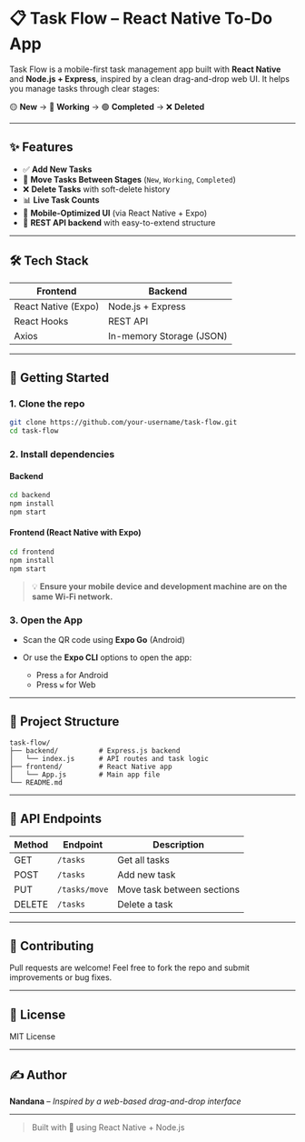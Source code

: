 # 📋 Task Flow – React Native To-Do App

Task Flow is a mobile-first task management app built with **React Native** and **Node.js + Express**, inspired by a clean drag-and-drop web UI. It helps you manage tasks through clear stages:

🟡 **New** → 🔵 **Working** → 🟢 **Completed** → ❌ **Deleted**

---

## ✨ Features

- ✅ **Add New Tasks**
- 🔁 **Move Tasks Between Stages** (`New`, `Working`, `Completed`)
- ❌ **Delete Tasks** with soft-delete history
- 📊 **Live Task Counts**
- 📱 **Mobile-Optimized UI** (via React Native + Expo)
- 🔌 **REST API backend** with easy-to-extend structure

---

## 🛠 Tech Stack

| Frontend            | Backend            |
|---------------------|--------------------|
| React Native (Expo) | Node.js + Express  |
| React Hooks         | REST API           |
| Axios               | In-memory Storage (JSON) |

---

## 🚀 Getting Started

### 1. Clone the repo
```bash
git clone https://github.com/your-username/task-flow.git
cd task-flow
```



### 2. Install dependencies

#### Backend

```bash
cd backend
npm install
npm start
```

#### Frontend (React Native with Expo)

```bash
cd frontend
npm install
npm start
```

> 💡 **Ensure your mobile device and development machine are on the same Wi-Fi network.**

### 3. Open the App

* Scan the QR code using **Expo Go** (Android)
* Or use the **Expo CLI** options to open the app:

  * Press `a` for Android
  * Press `w` for Web

---

## 📁 Project Structure

```
task-flow/
├── backend/          # Express.js backend
│   └── index.js      # API routes and task logic
├── frontend/         # React Native app
│   └── App.js        # Main app file
└── README.md
```

---

## 📡 API Endpoints

| Method | Endpoint      | Description                |
| ------ | ------------- | -------------------------- |
| GET    | `/tasks`      | Get all tasks              |
| POST   | `/tasks`      | Add new task               |
| PUT    | `/tasks/move` | Move task between sections |
| DELETE | `/tasks`      | Delete a task              |

---

## 🤝 Contributing

Pull requests are welcome! Feel free to fork the repo and submit improvements or bug fixes.

---

## 📄 License

MIT License

---

## ✍️ Author

**Nandana** – *Inspired by a web-based drag-and-drop interface*

---

> Built with 💛 using React Native + Node.js




